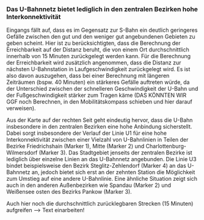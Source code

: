 ### Das U-Bahnnetz bietet lediglich in den zentralen Bezirken hohe Interkonnektivität 

Eingangs fällt auf, dass es im Gegensatz zur S-Bahn ein deutlich geringeres Gefälle zwischen den gut und den weniger gut 
angebundenen Gebieten zu geben scheint. Hier ist zu berücksichtigten, dass die Berechnung der Erreichbarkeit auf der
Distanz beruht, die von einem Ort durchschnittlich innerhalb von 15 Minuten zurückgelegt werden kann. Für die Berechnung
der Erreichbarkeit wird zusätzlich angenommen, dass die Distanz zur nächsten U-Bahnstation in Laufgeschwindigkeit 
zurückgelegt wird. Es ist also davon auszugehen, dass bei einer Berechnung mit längeren Zeiträumen (bspw. 40 Minuten) 
ein stärkeres Gefälle auftreten würde, da der Unterschied zwischen der schnelleren Geschwindigkeit der U-Bahn und der
Fußgeschwindigkeit stärker zum Tragen käme (DAS KÖNNTEN WIR GGF <wenn Zeit ist> noch Berechnen, in den 
Mobilitätskompass schieben und hier darauf verweisen).

Aus der Karte auf der rechten Seit geht eindeutig hervor, dass die U-Bahn insbesondere in den zentralen Bezirken 
eine hohe Anbindung sicherstellt. Dabei sorgt insbesondere der Verlauf der Linie U1 für eine hohe Interkonnektivität
zwischen einer Vielzahl von U-Bahnlinien in Teilen der Bezirke Friedrichshain (Marker 1), Mitte (Marker 2) und 
Charlottenburg-Wilmersdorf (Marker 3). Das Stadtgebiet jenseits der zentralen Bezirke ist lediglich über einzelne Linien 
an das U-Bahnnetz angebunden. Die Linie U3 bindet beispielsweise den Bezirk Steglitz-Zehlendorf (Marker 4) an das 
U-Bahnnetz an, jedoch bietet sich erst an der zehnten Station die Möglichkeit zum Umstieg auf eine andere U-Bahnlinie. 
Eine ähnliche Situation zeigt sich auch in den anderen Außenbezirken wie Spandau (Marker 2) und 
Weißensee osten des Bezirks Pankow (Marker 3).

Auch hier noch die durchschnittlich zurücklegbaren Strecken (15 Minuten) aufgreifen --> Text einarbeiten!

